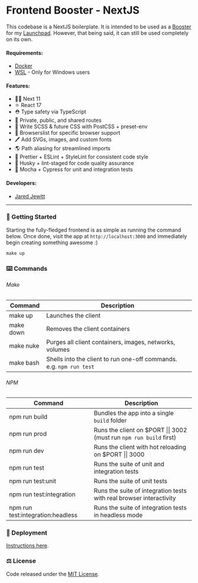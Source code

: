 # Frontend Booster - NextJS

This codebase is a NextJS boilerplate. It is intended to be used as a
[Booster](https://github.com/jared-jewitt/booster-guidelines) for my [Launchpad](https://github.com/jared-jewitt/launchpad).
However, that being said, it can still be used completely on its own.

#### Requirements:

- [Docker](https://www.docker.com/)
- [WSL](https://docs.microsoft.com/en-us/windows/wsl/install-win10) - Only for Windows users

#### Features:

- 👏🏼 Next 11
- ⚛️ React 17
- ⛑️ Type safety via TypeScript
- 🔐 Private, public, and shared routes
- 💄 Write SCSS & future CSS with PostCSS + preset-env
- 🎯 Browserslist for specific browser support
- 🖊 Add SVGs, images, and custom fonts
- 🌎 Path aliasing for streamlined imports
- 🌈 Prettier + ESLint + StyleLint for consistent code style
- 🐺 Husky + lint-staged for code quality assurance
- 🧪 Mocha + Cypress for unit and integration tests

#### Developers:

- [Jared Jewitt](https://jared-jewitt.github.io/)

---

### 🏃 Getting Started

Starting the fully-fledged frontend is as simple as running the command below. Once done, visit the app 
at `http://localhost:3000` and immediately begin creating something awesome :)

```
make up
```

### ⌨️ Commands

###### Make

| Command   | Description                                                         |
| --------- | ------------------------------------------------------------------- |
| make up   | Launches the client                                                 |
| make down | Removes the client containers                                       |
| make nuke | Purges all client containers, images, networks, volumes             |
| make bash | Shells into the client to run one-off commands. e.g. `npm run test` |

###### NPM

| Command                           | Description                                                                 |
| --------------------------------- | --------------------------------------------------------------------------- |
| npm run build                     | Bundles the app into a single `build` folder                                |
| npm run prod                      | Runs the client on $PORT &#124;&#124; 3002 (must run `npm run build` first) |
| npm run dev                       | Runs the client with hot reloading on $PORT &#124;&#124; 3000               |
| npm run test                      | Runs the suite of unit and integration tests                                |
| npm run test:unit                 | Runs the suite of unit tests                                                |
| npm run test:integration          | Runs the suite of integration tests with real browser interactivity         |
| npm run test:integration:headless | Runs the suite of integration tests in headless mode                        |

### 🚀 Deployment

[Instructions here](DEPLOYMENT.md).

### ⚖️ License

Code released under the [MIT License](LICENSE).
